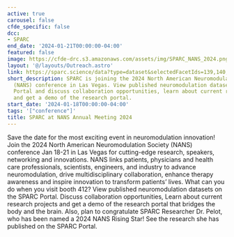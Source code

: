 ```yaml
---
active: true
carousel: false
cfde_specific: false
dcc:
- SPARC
end_date: '2024-01-21T00:00:00-04:00'
featured: false
image: https://cfde-drc.s3.amazonaws.com/assets/img/SPARC_NANS_2024.png
layout: '@/layouts/Outreach.astro'
link: https://sparc.science/data?type=dataset&selectedFacetIds=139,140,148&skip=0
short_description: SPARC is joining the 2024 North American Neuromodulation Society
  (NANS) conference in Las Vegas. View published neuromodulation datasets on the SPARC
  Portal and discuss collaboration opportunities, learn about current research projects,
  and get a demo of the research portal.
start_date: '2024-01-18T00:00:00-04:00'
tags: '["conference"]'
title: SPARC at NANS Annual Meeting 2024
---
```

Save the date for the most exciting event in neuromodulation innovation! Join the 2024 North American Neuromodulation Society (NANS) conference Jan 18-21 in Las Vegas for cutting-edge research, speakers, networking and innovations. NANS links patients, physicians and health care professionals, scientists, engineers, and industry to advance neuromodulation, drive multidisciplinary collaboration, enhance therapy awareness and inspire innovation to transform patients’ lives. What can you do when you visit booth 412? View published neuromodulation datasets on the SPARC Portal. Discuss collaboration opportunities, Learn about current research projects and get a demo of the research portal that bridges the body and the brain. Also, plan to congratulate SPARC Researcher Dr. Pelot, who has been named a 2024 NANS Rising Star! See the research she has published on the SPARC Portal.